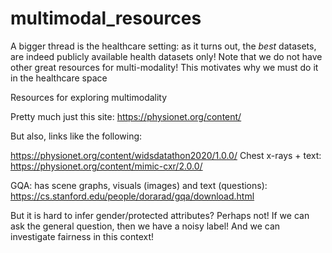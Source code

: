 # multimodal_resources
A bigger thread is the healthcare setting: as it turns out, the *best* datasets, are indeed publicly available health datasets only! Note that we do not have other great resources for multi-modality! This motivates why we must do it in the healthcare space

Resources for exploring multimodality  

Pretty much just this site: https://physionet.org/content/

But also, links like the following:

https://physionet.org/content/widsdatathon2020/1.0.0/
Chest x-rays + text: https://physionet.org/content/mimic-cxr/2.0.0/

GQA: has scene graphs, visuals (images) and text (questions):
https://cs.stanford.edu/people/dorarad/gqa/download.html

But it is hard to infer gender/protected attributes? Perhaps not! If we can ask the general question, then we have a noisy label! And we can investigate fairness in this context!

